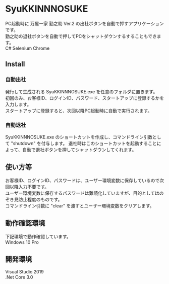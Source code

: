 # SyuKKINNNOSUKE
PC起動時に 万屋一家 勤之助 Ver.2 の出社ボタンを自動で押すアプリケーションです。  
勤之助の退社ボタンを自動で押してPCをシャットダウンするすることもできます。  
C# Selenium Chrome
## Install
### 自動出社
発行して生成される SyuKKINNNOSUKE.exe を任意のフォルダに置きます。  
初回のみ、お客様ID、ログインID、パスワード、スタートアップに登録するかを入力します。  
スタートアップに登録すると、次回以降PC起動時に自動で実行されます。  
### 自動退社
SyuKKINNNOSUKE.exe のショートカットを作成し、コマンドライン引数として "shutdown" を付与します。
退社時はこのショートカットを起動することによって、自動で退社ボタンを押してシャットダウンしてくれます。
## 使い方等
お客様ID、ログインID、パスワードは、ユーザー環境変数に保存しているので次回以降入力不要です。  
ユーザー環境変数に保存するパスワードは難読化していますが、目的としてはのぞき見防止程度のものです。  
コマンドライン引数に "clear" を渡すとユーザー環境変数をクリアします。  
## 動作確認環境
下記環境で動作確認しています。  
Windows 10 Pro
## 開発環境
Visual Studio 2019  
.Net Core 3.0
